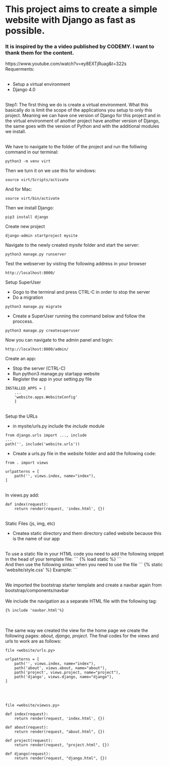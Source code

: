 <h1>This project aims to create a simple website with Django as fast as possible.</h1>

<h3>It is inspired by the a video published by CODEMY. I want to thank them for the content.</h3>
https://www.youtube.com/watch?v=ey8EXTjRuag&t=322s
<br />
Requerments:<br /><br />

- Setup a virtual environment<br />
- Django 4.0<br />
<br />
Step1: The first thing we do is create a virtual environment. What this basically do is limit the scope of the applications you setup to only this project. Meaning we can have one version of Django for this project and in the virtual environment of another project have another version of Django, the same goes with the version of Python and with the additional modules we install.<br /><br />

We have to navigate to the folder of the project and run the folliwing command in our terminal:

```
python3 -m venv virt
```

Then we turn it on we use this for windows:
```
source virt/Scripts/activate
```

And for Mac:
```
source virt/bin/activate
```

Then we install Django:
```
pip3 install django
```

Create new project
```
django-admin startproject mysite
```

Navigate to the newly created <i>mysite</i> folder and start the server:
```
python3 manage.py runserver
```

Test the webserver by visting the following address in your browser
```
http://localhost:8000/
```

Setup SuperUser<br />
- Gogo to the terminal and press CTRL-C in order to stop the server
- Do a migration

```
python3 manage.py migrate
```

- Create a SuperUser running the command below and follow the proccess.
```
python3 manage.py createsuperuser
```

Now you can navigate to the admin panel and login:
```
http://localhost:8000/admin/
```

Create an app:
- Stop the server (CTRL-C)
- Run python3 manage.py startapp website
- Register the app in your setting.py file 
```
INSTALLED_APPS = [
	...
	'website.apps.WebsiteConfig'
	]
```
<br />Setup the URLs
- in mysite/urls.py include the <i>include</i> module
```
from django.urls import ..., include
...
path('', include('website.urls'))
```
- Create a urls.py file in the <i>website</i> folder and add the following code:
```
from . import views

urlpatterns = [
    path('', views.index, name="index"),
]
```
<br />
In views.py add:

```
def index(request):
	return render(request, 'index.html', {})
```
<br />
Static Files (js, img, etc)<br />

- Createa static directory and them directory called website because this is the name of our app
<br />
To use a static file in your HTML code you need to add the following snippet in the head of your template file:
```
{% load static %}
```
<br />
And then use the following sintax when you need to use the file
```
{% static 'website/style.css' %}
Example:
<link rel="stylesheet" type="text/css" href="{% static 'website/style.css' %}">
```

<br />We imported the bootstrap starter template and create a navbar again from bootstrap/components/navbar
<br /><br />
We include the navigation as a separate HTML file with the following tag:
```
{% include 'navbar.html'%}
```

<br /><br />The same way we created the view for the home page we create the following pages: <i>about, django, project</i>. The final codes for the views and urls to work are as follows:
```
file <website/urls.py>

urlpatterns = [
    path('', views.index, name="index"),
	path('about', views.about, name="about"),
	path('project', views.project, name="project"),
	path('django', views.django, name="django"),
]
```
<br /><br />
```
file <website/viewss.py>

def index(request):
	return render(request, 'index.html', {})

def about(request):
	return render(request, "about.html", {})

def project(request):
	return render(request, "project.html", {})

def django(request):
	return render(request, "django.html", {})
```